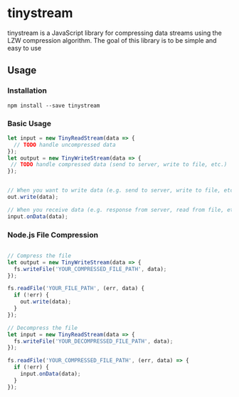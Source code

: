 # tinystream
tinystream is a JavaScript library for compressing data streams using the LZW compression algorithm. The goal of this library is to be simple and easy to use

## Usage

### Installation
```npm install --save tinystream```

### Basic Usage
```javascript
let input = new TinyReadStream(data => {
  // TODO handle uncompressed data
});
let output = new TinyWriteStream(data => {
 // TODO handle compressed data (send to server, write to file, etc.)
});


// When you want to write data (e.g. send to server, write to file, etc.)
out.write(data);

// When you receive data (e.g. response from server, read from file, etc.)
input.onData(data);
```

### Node.js File Compression
```javascript

// Compress the file
let output = new TinyWriteStream(data => {
  fs.writeFile('YOUR_COMPRESSED_FILE_PATH', data);
});

fs.readFile('YOUR_FILE_PATH', (err, data) {
  if (!err) {
    out.write(data);
  }
});

// Decompress the file
let input = new TinyReadStream(data => {
  fs.writeFile('YOUR_DECOMPRESSED_FILE_PATH', data);
});

fs.readFile('YOUR_COMPRESSED_FILE_PATH', (err, data) => {
  if (!err) {
    input.onData(data);
  }
});
```
